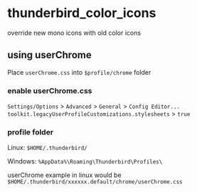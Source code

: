 # thunderbird_color_icons

override new mono icons with old color icons

## using userChrome

Place `userChrome.css` into `$profile/chrome` folder

### enable userChrome.css

`Settings/Options` > `Advanced` > `General` > `Config Editor...`
`toolkit.legacyUserProfileCustomizations.stylesheets` > `true`

### profile folder

Linux: `$HOME/.thunderbird/`

Windows: `%AppData%\Roaming\Thunderbird\Profiles\`

userChrome example in linux would be `$HOME/.thunderbird/xxxxxx.default/chrome/userChrome.css`